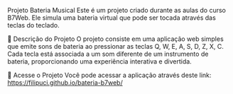 Projeto Bateria Musical
Este é um projeto criado durante as aulas do curso B7Web. Ele simula uma bateria virtual que pode ser tocada através das teclas do teclado.

🎯 Descrição do Projeto
O projeto consiste em uma aplicação web simples que emite sons de bateria ao pressionar as teclas Q, W, E, A, S, D, Z, X, C. Cada tecla está associada a um som diferente de um instrumento de bateria, proporcionando uma experiência interativa e divertida.

🔗 Acesse o Projeto
Você pode acessar a aplicação através deste link: https://filipuci.github.io/bateria-b7web/
